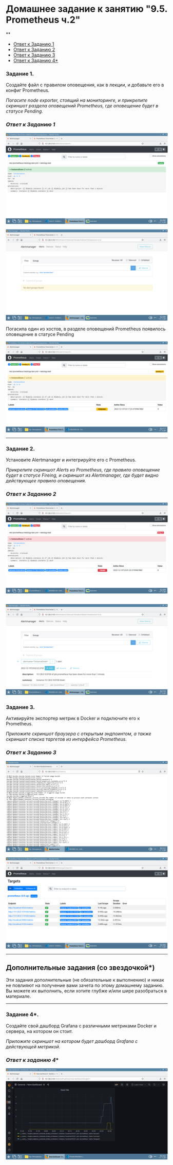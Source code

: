# Домашнее задание к занятию "9.5. Prometheus ч.2"
**

- [Ответ к Заданию 1](#1)
- [Ответ к Заданию 2](#2)
- [Ответ к Заданию 3](#3)
- [Ответ к Заданию 4*](#4)


### Задание 1. 


Создайте файл с правилом оповещения, как в лекции, и добавьте его в конфиг Prometheus.

*Погасите node exporter, стоящий на мониторинге, и прикрепите скриншот раздела оповещений Prometheus, где оповещение будет в статусе Pending.*

### *<a name="1">Ответ к Заданию 1</a>*

![Alt text](img/Screenshot_20221214_020033.png)

![Alt text](img/Screenshot_20221214_020043.png)


Погасила один из хостов, в разделе оповещений Prometheus появилось оповещение  в статусе Pending 

![Alt text](img/Screenshot_20221214_021728.png) 


---

### Задание 2. 

Установите Alertmanager и интегрируйте его с Prometheus.


*Прикрепите скриншот Alerts из Prometheus, где правило оповещение будет в статусе Fireing, и скриншот из Alertmanager, где будет видно действующее правило оповещения.*

### *<a name="2">Ответ к Заданию 2</a>*

![Alt text](img/Screenshot_20221214_020951.png)

![Alt text](img/Screenshot_20221214_021010.png)
---

### Задание 3. 

Активируйте экспортер метрик в Docker и подключите его к Prometheus.


*Приложите скриншот браузера с открытым эндпоинтом, а также скриншот списка таргетов из интерфейса Prometheus.*


### *<a name="3">Ответ к Заданию 3</a>*

![Alt text](img/Screenshot_20221214_022203.png)

![Alt text](img/Screenshot_20221214_020017.png)


---
## Дополнительные задания (со звездочкой*)

Эти задания дополнительные (не обязательные к выполнению) и никак не повлияют на получение вами зачета по этому домашнему заданию. Вы можете их выполнить, если хотите глубже и/или шире разобраться в материале.

---

### Задание 4*. 

Создайте свой дашборд Grafana с различными метриками Docker и сервера, на котором он стоит.

*Приложите скриншот на котором будет дашборд Grafana с действующей метрикой.*

### *<a name="4">Ответ к заданию 4*</a>*


![Alt text](img/Screenshot_20221214_024232.png)